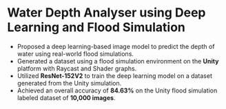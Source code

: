 # Water Depth Analyser using Deep Learning and Flood Simulation	
- Proposed a deep learning-based image model to predict the depth of water using real-world flood simulations.
- Generated a dataset using a flood simulation environment on the **Unity** platform with Raycast and Shader graphs.
- Utilized **ResNet-152V2** to train the deep learning model on a dataset generated from the Unity simulation.
- Achieved an overall accuracy of **84.63%** on the Unity flood simulation labeled dataset of **10,000 images**.
